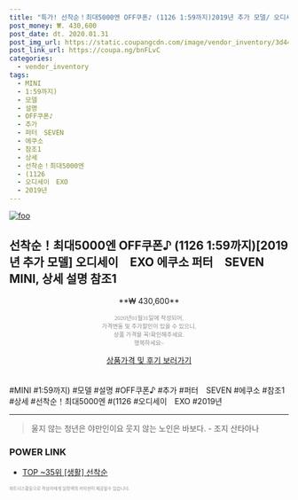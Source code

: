 ```yaml
--- 
title: "특가! 선착순！최대5000엔 OFF쿠폰♪ (1126 1:59까지)2019년 추가 모델/ 오디세이..." 
post_money: ₩. 430,600 
post_date: dt. 2020.01.31 
post_img_url: https://static.coupangcdn.com/image/vendor_inventory/3d44/9fb0be7484ce662dc00bbcc32e5e972cc7ec92ca664150d684e05b4935d6.jpg 
post_link_url: https://coupa.ng/bnFLvC 
categories: 
  - vendor_inventory 
tags: 
  - MINI 
  - 1:59까지) 
  - 모델 
  - 설명 
  - OFF쿠폰♪ 
  - 추가 
  - 퍼터　SEVEN 
  - 에쿠소 
  - 참조1 
  - 상세 
  - 선착순！최대5000엔 
  - (1126 
  - 오디세이　EXO 
  - 2019년 
--- 
```

[![foo](https://static.coupangcdn.com/image/vendor_inventory/3d44/9fb0be7484ce662dc00bbcc32e5e972cc7ec92ca664150d684e05b4935d6.jpg)](https://coupa.ng/bnFLvC) 

## 선착순！최대5000엔 OFF쿠폰♪ (1126 1:59까지)[2019년 추가 모델] 오디세이　EXO 에쿠소 퍼터　SEVEN MINI, 상세 설명 참조1 
<p style="text-align: center;">**₩ 430,600**</p> 
<p style="text-align: center;"><span style="color: #898c8f; font-family: Georgia,Times,serif; font-size: 0.75em;">2020년01월31일에 작성되어, <br>가격변동 및 추가할인이 있을 수 있으니,<br> 상품 가격을 꼭!확인해주세요.<br>행복하세요~</span> 
</p>	 
<div markdown="0" style="text-align: center;"><a href="https://coupa.ng/bnFLvC" class="btn btn--success">상품가격 및 후기 보러가기</a></div> 
<br><br> 
  #MINI #1:59까지) #모델 #설명 #OFF쿠폰♪ #추가 #퍼터　SEVEN #에쿠소 #참조1 #상세 #선착순！최대5000엔 #(1126 #오디세이　EXO #2019년 
<hr> 

> 울지 않는 청년은 야만인이요 웃지 않는 노인은 바보다. - 조지 산타아나 


### POWER LINK

* <a href="https://blog.naver.com/an0733/221790720029" target="_blank"> TOP ~35위 [생활] 선착순</a>

<span style="color: #898c8f; font-family: Georgia,Times,serif; font-size: 0.55em;">파트너스활동으로 작성자에게 일정액의 커미션이 제공될수 있습니다.</span> 
